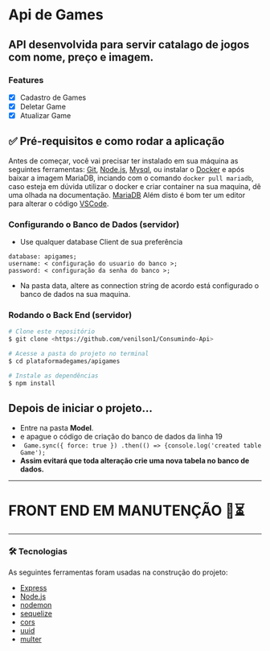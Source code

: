 # Api de Games 

##  API desenvolvida para servir catalago de jogos com nome, preço e imagem.

### Features

- [x] Cadastro de Games
- [x] Deletar Game
- [x] Atualizar Game

## ✅ Pré-requisitos e como rodar a aplicação

Antes de começar, você vai precisar ter instalado em sua máquina as seguintes ferramentas:
[Git](https://git-scm.com), [Node.js](https://nodejs.org/en/), [Mysql](https://www.mysql.com/), ou instalar o [Docker](https://hub.docker.com/_/mariadb) e após baixar a imagem MariaDB, inciando com o comando ``docker pull mariadb``, caso esteja em dúvida utilizar o docker e criar container na sua maquina, dê uma olhada na documentação. [MariaDB](https://mariadb.com/kb/en/installing-and-using-mariadb-via-docker/)
Além disto é bom ter um editor para alterar o código [VSCode](https://code.visualstudio.com/).


### Configurando o Banco de Dados (servidor)

- Use qualquer database Client de sua preferência

```
database: apigames;
username: < configuração do usuario do banco >;
password: < configuração da senha do banco >;
```

- Na pasta data, altere as connection string de acordo está configurado o banco de dados na sua maquina.

### Rodando o Back End (servidor)

```bash
# Clone este repositório
$ git clone <https://github.com/venilson1/Consumindo-Api>

# Acesse a pasta do projeto no terminal
$ cd plataformadegames/apigames

# Instale as dependências
$ npm install
```

## Depois de iniciar o projeto...
- Entre na pasta **Model**.
- e apague o código de criação do banco de dados da linha 19 
- `` 
Game.sync({ force: true })
.then(() => {console.log('created table Game');
``
- **Assim evitará que toda alteração crie uma nova tabela no banco de dados.**

<hr>

# **FRONT END EM MANUTENÇÃO 🚧⏳**

<hr>



### 🛠 Tecnologias

As seguintes ferramentas foram usadas na construção do projeto:

- [Express](http://expressjs.com/)
- [Node.js](https://nodejs.org/en/)
- [nodemon](https://www.npmjs.com/package/nodemon/)
- [sequelize](https://sequelize.org/)
- [cors](https://www.npmjs.com/package/cors/)
- [uuid](https://www.npmjs.com/package/uuid)
- [multer](https://www.npmjs.com/package/multer)

